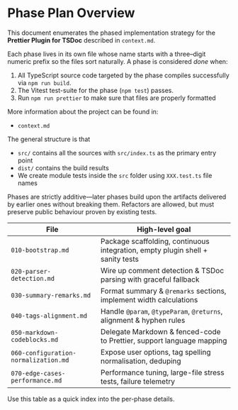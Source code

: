 # Phase Plan Overview

This document enumerates the phased implementation strategy for the
**Prettier&nbsp;Plugin&nbsp;for&nbsp;TSDoc** described in `context.md`.

Each phase lives in its own file whose name starts with a three–digit numeric
prefix so the files sort naturally. A phase is considered _done_ when:

1. All TypeScript source code targeted by the phase compiles successfully via
   `npm run build`.
2. The Vitest test-suite for the phase (`npm test`) passes.
3. Run `npm run prettier` to make sure that files are properly formatted

More information about the project can be found in:

- `context.md`

The general structure is that

- `src/` contains all the sources with `src/index.ts` as the primary entry point
- `dist/` contains the build results
- We create module tests inside the `src` folder using `XXX.test.ts` file names

Phases are strictly additive—later phases build upon the artifacts delivered by
earlier ones without breaking them. Refactors are allowed, but must preserve
public behaviour proven by existing tests.

| File                                 | High-level goal                                                                |
| ------------------------------------ | ------------------------------------------------------------------------------ |
| `010-bootstrap.md`                   | Package scaffolding, continuous integration, empty plugin shell + sanity tests |
| `020-parser-detection.md`            | Wire up comment detection & TSDoc parsing with graceful fallback               |
| `030-summary-remarks.md`             | Format summary & `@remarks` sections, implement width calculations             |
| `040-tags-alignment.md`              | Handle `@param`, `@typeParam`, `@returns`, alignment & hyphen rules            |
| `050-markdown-codeblocks.md`         | Delegate Markdown & fenced-code to Prettier, support language mapping          |
| `060-configuration-normalization.md` | Expose user options, tag spelling normalisation, deduping                      |
| `070-edge-cases-performance.md`      | Performance tuning, large-file stress tests, failure telemetry                 |

Use this table as a quick index into the per-phase details.
